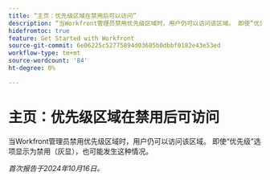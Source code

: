 ```yaml
---
title: “主页：优先级区域在禁用后可以访问”
description: “当Workfront管理员禁用优先级区域时，用户仍可以访问该区域。 即使“优先级”选项显示为禁用（灰显），也可能发生这种情况。”
hidefromtoc: true
feature: Get Started with Workfront
source-git-commit: 6e06225c52775894d03605b0dbbf0182e43e53ed
workflow-type: tm+mt
source-wordcount: '84'
ht-degree: 0%

---
```



# 主页：优先级区域在禁用后可访问

当Workfront管理员禁用优先级区域时，用户仍可以访问该区域。 即使“优先级”选项显示为禁用（灰显），也可能发生这种情况。

_首次报告于2024年10月16日。_
